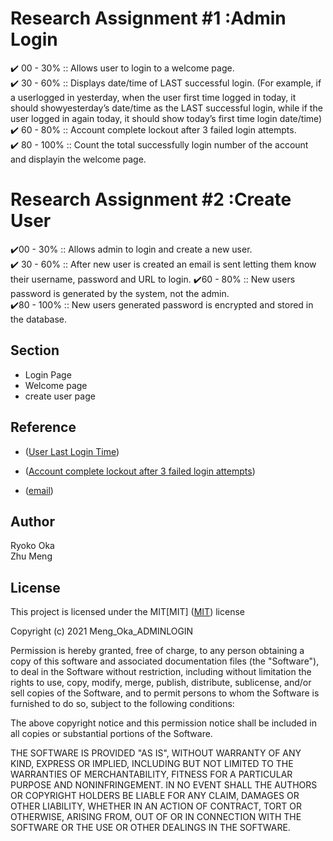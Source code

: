 # Research Assignment #1 : ​​Admin Login
✔️ 00 - 30%   :: Allows user to login to a welcome page.<br>
✔️ 30 - 60%   :: Displays date/time of LAST successful login. (For example, if a userlogged in yesterday, when the user first time logged in today, it should showyesterday’s date/time as the LAST successful login, while if the user logged in again today, it should show today’s first time login date/time)<br>
✔️ 60 - 80%  :: Account complete lockout after 3 failed login attempts.<br>
✔️ 80 - 100% :: Count the total successfully login number of the account and displayin the welcome page.<br>

# Research Assignment #2 : ​​Create User
✔️00 - 30%  :: Allows admin to login and create a new user.<br>
✔️ 30 - 60%  :: After new user is created an email is sent letting them know their username, password and URL to login.
✔️60 - 80% :: New users password is generated by the system, not the admin.<br>
✔️80 - 100% :: New users generated password is encrypted and stored in the database.<br>

## Section
* Login Page<br>
* Welcome page <br>
* create user page

## Reference
* ([User Last Login Time](https://www.bing.com/videos/search?q=Displaying+last+login+time+in+php&ru=%2fvideos%2fsearch%3fq%3dDisplaying%2blast%2blogin%2btime%2bin%2bphp%26FORM%3dHDRSC4&view=detail&mid=488E39CCEFB02AAC24D1488E39CCEFB02AAC24D1&&FORM=VDRVSR)) 
* ([Account complete lockout after 3 failed login attempts](https://stackoverflow.com/questions/11524614/php-login-counter)) 

* ([email](https://www.bing.com/videos/search?q=Failed+to+connect+to+mailserver+at+%26quot%3blocalhost%26quot%3b+port+25&qft=+filterui%3avideoage-lt525600&view=detail&mid=88C56DEA80F94B407E1E88C56DEA80F94B407E1E&&FORM=VRDGAR&ru=%2Fvideos%2Fsearch%3F%26q%3DFailed%2Bto%2Bconnect%2Bto%2Bmailserver%2Bat%2B%2526quot%253blocalhost%2526quot%253b%2Bport%2B25%26qft%3D%2Bfilterui%3Avideoage-lt525600%26FORM%3DVRFLTR))
## Author
Ryoko Oka<br>
Zhu Meng

## License
This project is licensed under the MIT[MIT]
([MIT](https://choosealicense.com/licenses/mit/)) license

Copyright (c) 2021 Meng_Oka_ADMINLOGIN

Permission is hereby granted, free of charge, to any person obtaining a copy of this software and associated documentation files (the "Software"), to deal in the Software without restriction, including without limitation the rights to use, copy, modify, merge, publish, distribute, sublicense, and/or sell copies of the Software, and to permit persons to whom the Software is furnished to do so, subject to the following conditions:

The above copyright notice and this permission notice shall be included in all copies or substantial portions of the Software.

THE SOFTWARE IS PROVIDED "AS IS", WITHOUT WARRANTY OF ANY KIND, EXPRESS OR IMPLIED, INCLUDING BUT NOT LIMITED TO THE WARRANTIES OF MERCHANTABILITY, FITNESS FOR A PARTICULAR PURPOSE AND NONINFRINGEMENT. IN NO EVENT SHALL THE AUTHORS OR COPYRIGHT HOLDERS BE LIABLE FOR ANY CLAIM, DAMAGES OR OTHER LIABILITY, WHETHER IN AN ACTION OF CONTRACT, TORT OR OTHERWISE, ARISING FROM, OUT OF OR IN CONNECTION WITH THE SOFTWARE OR THE USE OR OTHER DEALINGS IN THE SOFTWARE.




